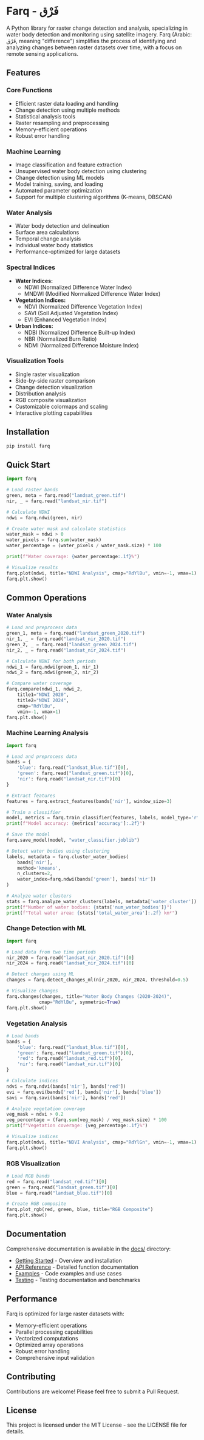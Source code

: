 # Farq - فَرْق

A Python library for raster change detection and analysis, specializing in water body detection and monitoring using satellite imagery. Farq (Arabic: فَرْق, meaning "difference") simplifies the process of identifying and analyzing changes between raster datasets over time, with a focus on remote sensing applications.

## Features

### Core Functions
- Efficient raster data loading and handling
- Change detection using multiple methods
- Statistical analysis tools
- Raster resampling and preprocessing
- Memory-efficient operations
- Robust error handling

### Machine Learning
- Image classification and feature extraction
- Unsupervised water body detection using clustering
- Change detection using ML models
- Model training, saving, and loading
- Automated parameter optimization
- Support for multiple clustering algorithms (K-means, DBSCAN)

### Water Analysis
- Water body detection and delineation
- Surface area calculations
- Temporal change analysis
- Individual water body statistics
- Performance-optimized for large datasets

### Spectral Indices
- **Water Indices:**
  - NDWI (Normalized Difference Water Index)
  - MNDWI (Modified Normalized Difference Water Index)
- **Vegetation Indices:**
  - NDVI (Normalized Difference Vegetation Index)
  - SAVI (Soil Adjusted Vegetation Index)
  - EVI (Enhanced Vegetation Index)
- **Urban Indices:**
  - NDBI (Normalized Difference Built-up Index)
  - NBR (Normalized Burn Ratio)
  - NDMI (Normalized Difference Moisture Index)

### Visualization Tools
- Single raster visualization
- Side-by-side raster comparison
- Change detection visualization
- Distribution analysis
- RGB composite visualization
- Customizable colormaps and scaling
- Interactive plotting capabilities

## Installation

```bash
pip install farq
```

## Quick Start

```python
import farq

# Load raster bands
green, meta = farq.read("landsat_green.tif")
nir, _ = farq.read("landsat_nir.tif")

# Calculate NDWI
ndwi = farq.ndwi(green, nir)

# Create water mask and calculate statistics
water_mask = ndwi > 0
water_pixels = farq.sum(water_mask)
water_percentage = (water_pixels / water_mask.size) * 100

print(f"Water coverage: {water_percentage:.1f}%")

# Visualize results
farq.plot(ndwi, title="NDWI Analysis", cmap="RdYlBu", vmin=-1, vmax=1)
farq.plt.show()
```

## Common Operations

### Water Analysis
```python
# Load and preprocess data
green_1, meta = farq.read("landsat_green_2020.tif")
nir_1, _ = farq.read("landsat_nir_2020.tif")
green_2, _ = farq.read("landsat_green_2024.tif")
nir_2, _ = farq.read("landsat_nir_2024.tif")

# Calculate NDWI for both periods
ndwi_1 = farq.ndwi(green_1, nir_1)
ndwi_2 = farq.ndwi(green_2, nir_2)

# Compare water coverage
farq.compare(ndwi_1, ndwi_2, 
    title1="NDWI 2020", 
    title2="NDWI 2024",
    cmap="RdYlBu",
    vmin=-1, vmax=1)
farq.plt.show()
```

### Machine Learning Analysis
```python
import farq

# Load and preprocess data
bands = {
    'blue': farq.read("landsat_blue.tif")[0],
    'green': farq.read("landsat_green.tif")[0],
    'nir': farq.read("landsat_nir.tif")[0]
}

# Extract features
features = farq.extract_features(bands['nir'], window_size=3)

# Train a classifier
model, metrics = farq.train_classifier(features, labels, model_type='rf')
print(f"Model accuracy: {metrics['accuracy']:.2f}")

# Save the model
farq.save_model(model, "water_classifier.joblib")

# Detect water bodies using clustering
labels, metadata = farq.cluster_water_bodies(
    bands['nir'],
    method='kmeans',
    n_clusters=2,
    water_index=farq.ndwi(bands['green'], bands['nir'])
)

# Analyze water clusters
stats = farq.analyze_water_clusters(labels, metadata['water_cluster'])
print(f"Number of water bodies: {stats['num_water_bodies']}")
print(f"Total water area: {stats['total_water_area']:.2f} km²")
```

### Change Detection with ML
```python
import farq

# Load data from two time periods
nir_2020 = farq.read("landsat_nir_2020.tif")[0]
nir_2024 = farq.read("landsat_nir_2024.tif")[0]

# Detect changes using ML
changes = farq.detect_changes_ml(nir_2020, nir_2024, threshold=0.5)

# Visualize changes
farq.changes(changes, title="Water Body Changes (2020-2024)",
            cmap="RdYlBu", symmetric=True)
farq.plt.show()
```

### Vegetation Analysis
```python
# Load bands
bands = {
    'blue': farq.read("landsat_blue.tif")[0],
    'green': farq.read("landsat_green.tif")[0],
    'red': farq.read("landsat_red.tif")[0],
    'nir': farq.read("landsat_nir.tif")[0]
}

# Calculate indices
ndvi = farq.ndvi(bands['nir'], bands['red'])
evi = farq.evi(bands['red'], bands['nir'], bands['blue'])
savi = farq.savi(bands['nir'], bands['red'])

# Analyze vegetation coverage
veg_mask = ndvi > 0.2
veg_percentage = (farq.sum(veg_mask) / veg_mask.size) * 100
print(f"Vegetation coverage: {veg_percentage:.1f}%")

# Visualize indices
farq.plot(ndvi, title="NDVI Analysis", cmap="RdYlGn", vmin=-1, vmax=1)
farq.plt.show()
```

### RGB Visualization
```python
# Load RGB bands
red = farq.read("landsat_red.tif")[0]
green = farq.read("landsat_green.tif")[0]
blue = farq.read("landsat_blue.tif")[0]

# Create RGB composite
farq.plot_rgb(red, green, blue, title="RGB Composite")
farq.plt.show()
```

## Documentation

Comprehensive documentation is available in the [docs/](docs/) directory:

- [Getting Started](docs/index.md) - Overview and installation
- [API Reference](docs/api.md) - Detailed function documentation
- [Examples](docs/examples.md) - Code examples and use cases
- [Testing](docs/testing.md) - Testing documentation and benchmarks

## Performance

Farq is optimized for large raster datasets with:
- Memory-efficient operations
- Parallel processing capabilities
- Vectorized computations
- Optimized array operations
- Robust error handling
- Comprehensive input validation

## Contributing

Contributions are welcome! Please feel free to submit a Pull Request.

## License

This project is licensed under the MIT License - see the LICENSE file for details.